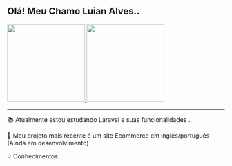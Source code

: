 ## Olá! Meu Chamo Luian Alves.. 

<div>
  <a href="https://github.com/luianalves">
    <img height="180em" src="https://github-readme-stats.vercel.app/api?username=luianalves&show_icons=true&theme=tokyonight">
    <img height="180em" src="https://github-readme-stats.vercel.app/api/top-langs/?username=luianalves&layout=compact&langs_count=16&theme=tokyonight">
  </a>
</div>

<hr>

📚 Atualmente estou estudando Laravel e suas funcionalidades ..

🎨 Meu projeto mais recente é um site Ecommerce em inglês/português (Ainda em desenvolvimento)

💡 Conhecimentos: 

<div>
  
</div>


